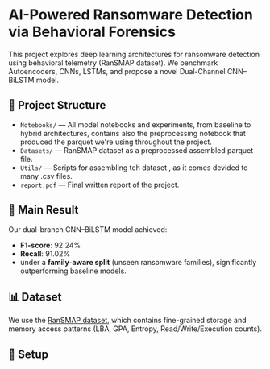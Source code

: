 # AI-Powered Ransomware Detection via Behavioral Forensics

This project explores deep learning architectures for ransomware detection using behavioral telemetry (RanSMAP dataset). We benchmark Autoencoders, CNNs, LSTMs, and propose a novel Dual-Channel CNN–BiLSTM model.

## 📁 Project Structure

- `Notebooks/` — All model notebooks and experiments, from baseline to hybrid architectures, contains also the preprocessing notebook that produced the parquet we're using throughout the project.
- `Datasets/` — RanSMAP dataset as a preprocessed assembled parquet file.
- `Utils/` — Scripts for assembling teh dataset , as it comes devided to many .csv files.
- `report.pdf` — Final written report of the project.

## 🚀 Main Result

Our dual-branch CNN–BiLSTM model achieved:
- **F1-score**: 92.24%
- **Recall**: 91.02%
- under a **family-aware split** (unseen ransomware families), significantly outperforming baseline models.

## 📊 Dataset

We use the [RanSMAP dataset](https://github.com/manabu-hirano/RanSMAP), which contains fine-grained storage and memory access patterns (LBA, GPA, Entropy, Read/Write/Execution counts).

## 🔧 Setup

